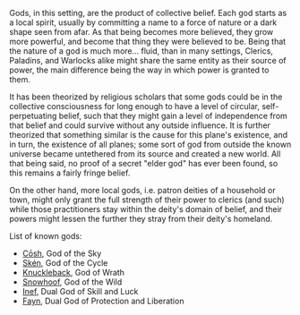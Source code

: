 Gods, in this setting, are the product of collective belief. Each god starts as a local spirit, usually by committing a name to a force of nature or a dark shape seen from afar. As that being becomes more believed, they grow more powerful, and become that thing they were believed to be. Being that the nature of a god is much more... fluid, than in many settings, Clerics, Paladins, and Warlocks alike might share the same entity as their source of power, the main difference being the way in which power is granted to them.

It has been theorized by religious scholars that some gods could be in the collective consciousness for long enough to have a level of circular, self-perpetuating belief, such that they might gain a level of independence from that belief and could survive without any outside influence. It is further theorized that something similar is the cause for this plane's existence, and in turn, the existence of all planes; some sort of god from outside the known universe became untethered from its source and created a new world. All that being said, no proof of a secret "elder god" has ever been found, so this remains a fairly fringe belief.

On the other hand, more local gods, i.e. patron deities of a household or town, might only grant the full strength of their power to clerics (and such) while those practitioners stay within the deity's domain of belief, and their powers might lessen the further they stray from their deity's homeland.

List of known gods:
 - [Cōsh](Cōsh.md), God of the Sky
 - [Skén](Skén), God of the Cycle
 - [Knuckleback](Knuckleback), God of Wrath
 - [Snowhoof](Snowhoof), God of the Wild
 - [Inef](Inef), Dual God of Skill and Luck
 - [Fayn](Fayn), Dual God of Protection and Liberation